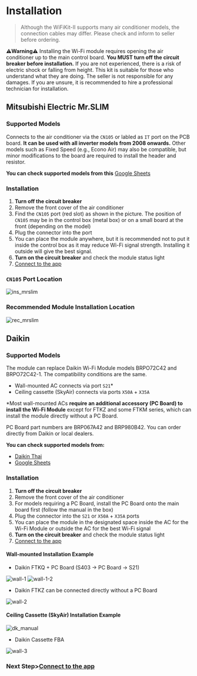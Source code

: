 # Installation
> Although the WiFiKit-II supports many air conditioner models, the connection cables may differ. Please check and inform to seller before ordering.

**⚠️Warning⚠️**  Installing the Wi-Fi module requires opening the air conditioner up to the main control board. **You MUST turn off the circuit breaker before installation.** If you are not experienced, there is a risk of electric shock or falling from height. This kit is suitable for those who understand what they are doing. The seller is not responsible for any damages. If you are unsure, it is recommended to hire a professional technician for installation.

## Mitsubishi Electric Mr.SLIM
### Supported Models
Connects to the air conditioner via the `CN105` or labled as `IT` port on the PCB board. **It can be used with all inverter models from 2008 onwards.** Other models such as Fixed Speed (e.g., Econo Air) may also be compatible, but minor modifications to the board are required to install the header and resistor.

**You can check supported models from this** [Google Sheets](https://docs.google.com/spreadsheets/d/103b2I2YXNDqoh_jmmbp_vK3BQh_1u48ZsYAht3kVg7E/edit?usp=sharing)

### Installation
1. **Turn off the circuit breaker**
2. Remove the front cover of the air conditioner
3. Find the `CN105` port (red slot) as shown in the picture. The position of `CN105` may be in the control box (metal box) or on a small board at the front (depending on the model)
4. Plug the connector into the port
5. You can place the module anywhere, but it is recommended not to put it inside the control box as it may reduce Wi-Fi signal strength. Installing it outside will give the best signal.
6. **Turn on the circuit breaker** and check the module status light
7. [Connect to the app](/en-us/setup-tuya.md)

### `CN105` Port Location
![ins_mrslim](../img/port-ms.jpeg )

### Recommended Module Installation Location
![rec_mrslim](../img/ms-recommended-installation.jpg )

## Daikin
### Supported Models
The module can replace Daikin Wi-Fi Module models BRPO72C42 and BRPO72C42-1. The compatibility conditions are the same.
- Wall-mounted AC connects via port `S21`*
- Ceiling cassette (SkyAir) connects via ports `X50A` + `X35A`

*Most wall-mounted ACs **require an additional accessory (PC Board) to install the Wi-Fi Module** except for FTKZ and some FTKM series, which can install the module directly without a PC Board.

PC Board part numbers are BRP067A42 and BRP980B42. You can order directly from Daikin or local dealers.

**You can check supported models from:**
- [Daikin Thai](https://www.daikinthai.com/product/dmobile/appmodel-room-air)
- [Google Sheets](https://docs.google.com/spreadsheets/d/1APodIng-e5hc8Ip3vwsKF282vglZvPuGMtBxKGGDL_g/edit?usp=sharing)
  
### Installation
1. **Turn off the circuit breaker**
2. Remove the front cover of the air conditioner
3. For models requiring a PC Board, install the PC Board onto the main board first (follow the manual in the box)
4. Plug the connector into the `S21` or `X50A` + `X35A` ports
5. You can place the module in the designated space inside the AC for the Wi-Fi Module or outside the AC for the best Wi-Fi signal
6. **Turn on the circuit breaker** and check the module status light
7. [Connect to the app](/en-us/setup-tuya.md)
   
#### Wall-mounted Installation Example
- Daikin FTKQ + PC Board  (S403 -> PC Board -> S21)

![wall-1](../img/installation-ftkq.jpg ':size=50%')
![wall-1-2](../img/DSC04894.jpg ':size=50%') 

- Daikin FTKZ can be connected directly without a PC Board
  
![wall-2](../img/installation-ftkz.jpg ':size=50%')

#### Ceiling Cassette (SkyAir) Installation Example
![dk_manual](../img/installation-brp.png ':size=50%')

- Daikin Cassette FBA

![wall-3](../img/installation-fba.jpg  ':size=50%')

### Next Step>[Connect to the app](/en-us/setup-tuya)
